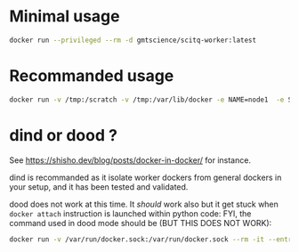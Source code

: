 # Minimal usage

```bash
docker run --privileged --rm -d gmtscience/scitq-worker:latest
```

# Recommanded usage

```bash
docker run -v /tmp:/scratch -v /tmp:/var/lib/docker -e NAME=node1  -e SCITQ_SERVER=$SCITQ_SERVER --privileged --rm -d gmtscience/scitq-worker:latest
```

# dind or dood ?

See https://shisho.dev/blog/posts/docker-in-docker/ for instance.

dind is recommanded as it isolate worker dockers from general dockers in your setup, and it has been tested and validated.

dood does not work at this time. It *should* work also but it get stuck when `docker attach` instruction is launched within python code: FYI, the command used in dood mode should be (BUT THIS DOES NOT WORK):

```bash
docker run -v /var/run/docker.sock:/var/run/docker.sock --rm -it --entrypoint 'scitq-worker' scitq-worker:1.0b19 host.docker.internal 1
```